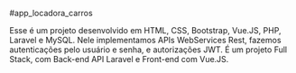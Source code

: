#app_locadora_carros

Esse é um projeto desenvolvido em HTML, CSS, Bootstrap, Vue.JS, PHP, Laravel e MySQL.
Nele implementamos APIs WebServices Rest, fazemos autenticações pelo usuário e senha,
e autorizações JWT. É um projeto Full Stack, com Back-end API Laravel e Front-end com Vue.JS.
